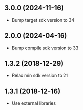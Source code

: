 <a name="3.0.0"></a>
## 3.0.0 (2024-11-16)

- Bump target sdk version to 34

<a name="2.0.0"></a>
## 2.0.0 (2024-04-16)

- Bump compile sdk version to 33

<a name="1.3.2"></a>
## 1.3.2 (2018-12-29)

- Relax min sdk version to 21


<a name="1.3.1"></a>
## 1.3.1 (2018-12-16)

- Use external libraries
